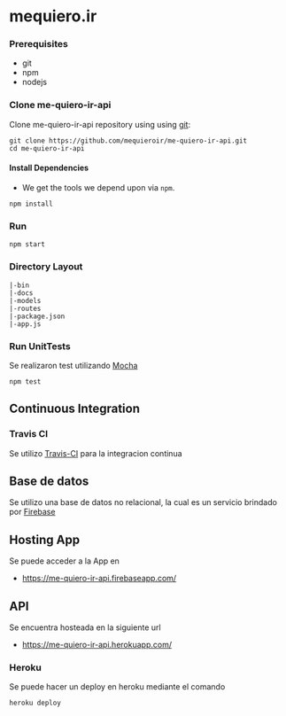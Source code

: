 # mequiero.ir

### Prerequisites

- git
- npm
- nodejs

### Clone me-quiero-ir-api

Clone me-quiero-ir-api repository using using [git][git]:

```
git clone https://github.com/mequieroir/me-quiero-ir-api.git
cd me-quiero-ir-api
```

#### Install Dependencies

* We get the tools we depend upon via `npm`.

```
npm install
```

### Run

```
npm start
```

### Directory Layout

```
|-bin
|-docs
|-models
|-routes
|-package.json
|-app.js
```

### Run UnitTests

Se realizaron test utilizando [Mocha][mocha]

```
npm test
```
## Continuous Integration

### Travis CI

Se utilizo [Travis-CI][travis] para la integracion continua

## Base de datos
Se utilizo una base de datos no relacional, la cual es un servicio brindado por [Firebase][firebase] 

## Hosting App

Se puede acceder a la App en

- https://me-quiero-ir-api.firebaseapp.com/

## API

Se encuentra hosteada en la siguiente url 

- https://me-quiero-ir-api.herokuapp.com/

### Heroku

Se puede hacer un deploy en heroku mediante el comando
```
heroku deploy
```

[git]: http://git-scm.com/
[npm]: https://www.npmjs.org/
[node]: http://nodejs.org
[travis]: https://travis-ci.org/
[firebase]: https://firebase.google.com/
[heroku]: https://www.heroku.com/
[Mocha]: https://mochajs.org/
